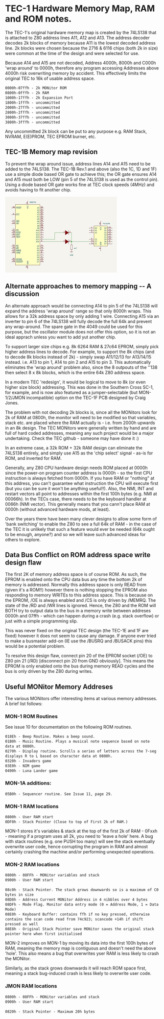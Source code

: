 # TEC-1 Hardware Memory Map, RAM and ROM notes.

The TEC-1's original hardware memory map is created by the 74LS138 that is attached to Z80 address lines A11, A12 and A13. The address decoder decodes 2k blocks of memory because A11 is the lowest decoded address line. 2k blocks were chosen because the 2716 & 6116 chips (both 2k in size) were common at the time of the design and were selected for use.

Because A14 and A15 are not decoded, Address 4000h, 8000h and C000h 'wrap around' to 0000h, therefore any program accessing Addresses above 4000h risk overwriting memory by accident. This effectively limits the original TEC to 16k of usable address space.

```
0000h-07ffh - 2k MONitor ROM
0800h-0fffh - 2k RAM
1000h-17ffh - 2k Expansion Port
1800h-1fffh - uncommitted
2000h-27ffh - uncommitted	
2800h-2fffh - uncommitted
3000h-37ffh - uncommitted
3800h-3fffh - uncommitted
```

Any uncommitted 2k block can be put to any purpose e.g. RAM Stack, NVRAM, E(E)PROM, TEC EPROM burner, etc.

## TEC-1B Memory map revision

To prevent the wrap around issue, address lines A14 and A15 need to be added to the 74LS138. The TEC-1B Rev.1 and above (also the 1C, 1D and 1F) use a simple diode based OR gate to achieve this; the OR gate ensures A14 and A15 must both be LOW (pin 5 of the 74LS138 is used as the control pin). Using a diode based OR gate works fine at TEC clock speeds (4MHz) and avoids having to fit another chip.

![TEC-1B Memory Decoder Mod](Memory%20Decoder%20Mod.jpg)

## Alternate approaches to memory mapping -- A discussion

An alternate approach would be connecting A14 to pin 5 of the 74LS138 will expand the address 'wrap around' range so that only 8000h wraps. This allows for a 32k address space by only adding 1 wire. Connecting A15 via an inverter to pin 6 of the 74LS138 will fully decode the full 64k and prevent any wrap-around. The spare gate in the 4049 could be used for this purpose, but the oscillator module does not offer this option, so it is not an ideal apprach unless you want to add yut another chip.

To support larger size chips e.g. 8k 6264 RAM & 27c64 EPROM, simply pick higher address lines to decode. For example, to support the 8k chips (and to decode 8k blocks instead of 2k) - simply swap A11/12/13 for A13/14/15 instead. i.e. A13 to pin 1, A14 to pin 2 and A15 to pin 3. This automatically eliminates the 'wrap around' problem also, since the 8 outpouts of the ''138 then select 8 x 8k blocks, which is the entire 64k Z80 address space.

In a modern TEC 'redesign', it would be logical to move to 8k (or even higher size block) addressing. This was done in the Southern Cross SC-1, for example, and is now also featured as a jumper-selectable (but MON-1/2/JMON incompatible) option on the TEC-1F PCB designed by Craig Jones.

The problem with not decoding 2k blocks is, since all the MONitors look for 2k of RAM at 0800h, the monitor will need to be modified so that variables, stack etc. are placed where the RAM actually is - i.e. from 2000h upwards in an 8k design.  The TEC MONitors were generally written by hand and are full of hard coded addresses, meaning any such project would be a major undertaking. Check the TEC github - someone may have done it :)

In an extreme case, a 32k ROM + 32k RAM design can eliminate the 74LS138 entirely, and simply use A15 as the 'chip select' signal - as-is for ROM, and inverted for RAM.

Generally, any Z80 CPU hardware design needs ROM placed at 0000h since the power-on program counter address is 0000h - so the first CPU instruction is always fetched from 0000h. If you have RAM or "nothing" at this address, you can't guarantee what instruction the CPU will execute first (but you can be sure it won't be anything useful!!). Also, the NMI, INT and restart vectors all point to addresses within the first 100h bytes (e.g. NMI at 00066h). In the TECs case, there needs to be the keyboard handler at 0066h (NMI vector). This generally means that you cann't place RAM at 0000h (without advanced hardware mods, at least).

Over the years there have been many clever designs to allow some form of 'bank switching' to enable the Z80 to see a full 64k of RAM - in the case of the TEC it is unlikely that such a feature would ever be needed (64k ought to be enough, anyone?) and so we will leave such advanced ideas for others to explore.

## Data Bus Conflict on ROM address space write design flaw

The first 2K of memory address space is of course ROM. As such, the EPROM is enabled onto the CPU data bus any time the bottom 2k of memory is addressed. Normally this address space is only READ from (given it's a ROM!!) however there is nothing stopping the EPROM also responding to memory WRITEs to this address space. This is because on the EPROM, /OE is always enabled and /CS is only driven by /MEMRQ. The state of the /RD and /WR lines is ignored. Hence, the Z80 and the ROM will BOTH try to output data to the bus in a memory write between addreses 0000h and 07ffh - which can happen during a crash (e.g. stack overflow) or just with a simple programming slip.

This was never fixed on the original TEC design (the TEC-1E and 1F are fixed) however it does not seem to cause any damage. If anyone ever tried to make a busmaster add-on (IE use the /BUSRQ and /BUSACK pins) this would be a potential problem.

To resolve this design flaw, connect pin 20 of the EPROM socket (/OE) to Z80 pin 21 (/RD) [disconnect pin 20 from GND obviously]. This means the EPROM is only enabled onto the bus during memory READ cycles and the bus is only driven by the Z80 during writes.

## Useful MONitor Memory Addreses

The various MONitors offer interesting items at various memory addresses. A brief list follows:

### MON-1 ROM Routines

See issue 10 for documentation on the following ROM routines.

```
018Eh - Beep Routine. Makes a beep sound.
01B0h - Music Routine. Plays a musical note sequence based on note data at 0800h.
0270h - Display routine. Scrolls a series of letters across the 7-seg displays R to L based on character data at 0800h.
0320h - Invaders game
03E0h - NIM game
0490h - Luna Lander game
```

### MON-1A additions:

```
05B0h - Sequencer routine. See Issue 11, page 29.
```

### MON-1 RAM locations

```
0800h - User RAM start
0DF0h - Stack Pointer (Close to top of First 2k of RAM.)
```

MON-1 stores it's variables & stack at the top of the first 2k of RAM - 0Fxxh - meaning if a program uses all 2k, you need to 'leave a hole' here. A bug with stack routines (e.g. one PUSH too many) will see the stack eventually overwrite user code, hence corrupting the program in RAM and almost certainly crashing the machine and/or performing unexpected operations.

### MON-2 RAM locations

```
0800h - 08FFh - MONitor variables and stack
0900h - User RAM start

08c0h - Stack Pointer. The stack grows downwards so is a maximum of C0 bytes in size
08D8h - Address Current MONitor Address in 4 nibbles over 4 bytes
08DFh - Mode Flag. Monitor data entry mode (0 = Address Mode, 1 = Data Mode)
08E0h - Keyboard Buffer: contains ffh if no key pressed, otherwise contains the scan code read from 74c923; scancode +14h if shift pressed as well
08E8h - Original Stack Pointer save MONitor saves the original stack pointer here when first initialised
```

MON-2 improves on MON-1 by moving its data into the first 100h bytes of RAM, meaning the memory map is contiguous and doesn't need the above 'hole'. This also means a bug that overwrites yser RAM is less likely to crash the MONitor.

Similarly, as the stack grows downwards it will reach ROM space first, meaning a stack bug-induced crash is less likely to overwrite user code.

### JMON RAM locations

```
0800h - 08FFh - MONitor variables and stack
0900h - User RAM start

0820h - Stack Pointer - Maximum 20h bytes
```
